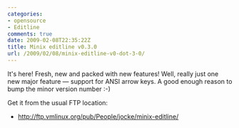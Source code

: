 ```yaml
---
categories:
- opensource
- Editline
comments: true
date: 2009-02-08T22:35:22Z
title: Minix editline v0.3.0
url: /2009/02/08/minix-editline-v0-dot-3-0/
---
```


It's here!  Fresh, new and packed with new features!  Well, really just
one new major feature — support for ANSI arrow keys.  A good enough
reason to bump the minor version number :-)

Get it from the usual FTP location:

* http://ftp.vmlinux.org/pub/People/jocke/minix-editline/
